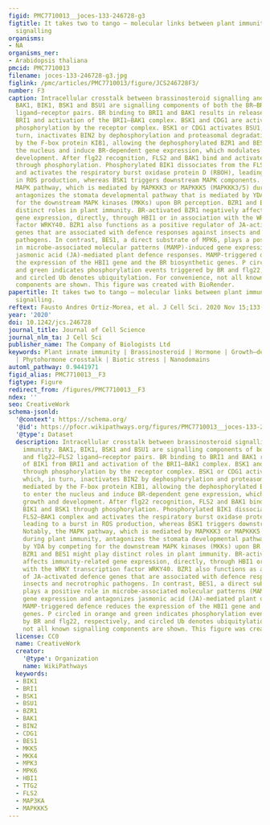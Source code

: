 ```yaml
---
figid: PMC7710013__joces-133-246728-g3
figtitle: It takes two to tango – molecular links between plant immunity and brassinosteroid
  signalling
organisms:
- NA
organisms_ner:
- Arabidopsis thaliana
pmcid: PMC7710013
filename: joces-133-246728-g3.jpg
figlink: /pmc/articles/PMC7710013/figure/JCS246728F3/
number: F3
caption: Intracellular crosstalk between brassinosteroid signalling and plant immunity.
  BAK1, BIK1, BSK1 and BSU1 are signalling components of both the BR–BRI1 and flg22–FLS2
  ligand–receptor pairs. BR binding to BRI1 and BAK1 results in release of BIK1 from
  BRI1 and activation of the BRI1–BAK1 complex. BSK1 and CDG1 are activated through
  phosphorylation by the receptor complex. BSK1 or CDG1 activates BSU1, which, in
  turn, inactivates BIN2 by dephosphorylation and proteasomal degradation mediated
  by the F-box protein KIB1, allowing the dephosphorylated BZR1 and BES1 to enter
  the nucleus and induce BR-dependent gene expression, which modulates growth and
  development. After flg22 recognition, FLS2 and BAK1 bind and activate BIK1 and BSK1
  through phosphorylation. Phosphorylated BIK1 dissociates from the FLS2–BAK1 complex
  and activates the respiratory burst oxidase protein D (RBOH), leading to a burst
  in ROS production, whereas BSK1 triggers downstream MAPK components. Notably, the
  MAPK pathway, which is mediated by MAPKKK3 or MAPKKK5 (MAPKKK3/5) during plant immunity,
  antagonizes the stomata developmental pathway that is mediated by YDA by competing
  for the downstream MAPK kinases (MKKs) upon BR perception. BZR1 and BES1 might play
  distinct roles in plant immunity. BR-activated BZR1 negatively affects immunity-related
  gene expression, directly, through HBI1 or in association with the WRKY transcription
  factor WRKY40. BZR1 also functions as a positive regulator of JA-activated defence
  genes that are associated with defence responses against insects and necrotrophic
  pathogens. In contrast, BES1, a direct substrate of MPK6, plays a positive role
  in microbe-associated molecular patterns (MAMP)-induced gene expression and antagonizes
  jasmonic acid (JA)-mediated plant defence responses. MAMP-triggered defence reduces
  the expression of the HBI1 gene and the BR biosynthetic genes. P circled in orange
  and green indicates phosphorylation events triggered by BR and flg22, respectively,
  and circled Ub denotes ubiquitylation. For convenience, not all known signalling
  components are shown. This figure was created with BioRender.
papertitle: It takes two to tango – molecular links between plant immunity and brassinosteroid
  signalling.
reftext: Fausto Andres Ortiz-Morea, et al. J Cell Sci. 2020 Nov 15;133(22):jcs246728.
year: '2020'
doi: 10.1242/jcs.246728
journal_title: Journal of Cell Science
journal_nlm_ta: J Cell Sci
publisher_name: The Company of Biologists Ltd
keywords: Plant innate immunity | Brassinosteroid | Hormone | Growth–defence trade-off
  | Phytohormone crosstalk | Biotic stress | Nanodomains
automl_pathway: 0.9441971
figid_alias: PMC7710013__F3
figtype: Figure
redirect_from: /figures/PMC7710013__F3
ndex: ''
seo: CreativeWork
schema-jsonld:
  '@context': https://schema.org/
  '@id': https://pfocr.wikipathways.org/figures/PMC7710013__joces-133-246728-g3.html
  '@type': Dataset
  description: Intracellular crosstalk between brassinosteroid signalling and plant
    immunity. BAK1, BIK1, BSK1 and BSU1 are signalling components of both the BR–BRI1
    and flg22–FLS2 ligand–receptor pairs. BR binding to BRI1 and BAK1 results in release
    of BIK1 from BRI1 and activation of the BRI1–BAK1 complex. BSK1 and CDG1 are activated
    through phosphorylation by the receptor complex. BSK1 or CDG1 activates BSU1,
    which, in turn, inactivates BIN2 by dephosphorylation and proteasomal degradation
    mediated by the F-box protein KIB1, allowing the dephosphorylated BZR1 and BES1
    to enter the nucleus and induce BR-dependent gene expression, which modulates
    growth and development. After flg22 recognition, FLS2 and BAK1 bind and activate
    BIK1 and BSK1 through phosphorylation. Phosphorylated BIK1 dissociates from the
    FLS2–BAK1 complex and activates the respiratory burst oxidase protein D (RBOH),
    leading to a burst in ROS production, whereas BSK1 triggers downstream MAPK components.
    Notably, the MAPK pathway, which is mediated by MAPKKK3 or MAPKKK5 (MAPKKK3/5)
    during plant immunity, antagonizes the stomata developmental pathway that is mediated
    by YDA by competing for the downstream MAPK kinases (MKKs) upon BR perception.
    BZR1 and BES1 might play distinct roles in plant immunity. BR-activated BZR1 negatively
    affects immunity-related gene expression, directly, through HBI1 or in association
    with the WRKY transcription factor WRKY40. BZR1 also functions as a positive regulator
    of JA-activated defence genes that are associated with defence responses against
    insects and necrotrophic pathogens. In contrast, BES1, a direct substrate of MPK6,
    plays a positive role in microbe-associated molecular patterns (MAMP)-induced
    gene expression and antagonizes jasmonic acid (JA)-mediated plant defence responses.
    MAMP-triggered defence reduces the expression of the HBI1 gene and the BR biosynthetic
    genes. P circled in orange and green indicates phosphorylation events triggered
    by BR and flg22, respectively, and circled Ub denotes ubiquitylation. For convenience,
    not all known signalling components are shown. This figure was created with BioRender.
  license: CC0
  name: CreativeWork
  creator:
    '@type': Organization
    name: WikiPathways
  keywords:
  - BIK1
  - BRI1
  - BSK1
  - BSU1
  - BZR1
  - BAK1
  - BIN2
  - CDG1
  - BES1
  - MKK5
  - MKK4
  - MPK3
  - MPK6
  - HBI1
  - TTG2
  - FLS2
  - MAP3KA
  - MAPKKK5
---
```


